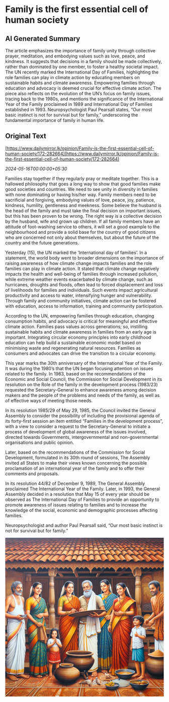 # Family is the first essential cell of human society

## AI Generated Summary

The article emphasizes the importance of family unity through collective prayer, meditation, and embodying values such as love, peace, and kindness. It suggests that decisions in a family should be made collectively, rather than dominated by one member, to foster a healthy societal impact. The UN recently marked the International Day of Families, highlighting the role families can play in climate action by educating members on sustainable habits and climate awareness. Empowering families through education and advocacy is deemed crucial for effective climate action. The piece also reflects on the evolution of the UN’s focus on family issues, tracing back to the 1980s, and mentions the significance of the International Year of the Family proclaimed in 1989 and International Day of Families established in 1993. Neuropsychologist Paul Pearsall states, “Our most basic instinct is not for survival but for family,” underscoring the fundamental importance of family in human life.

## Original Text

[https://www.dailymirror.lk/opinion/Family-is-the-first-essential-cell-of-human-society/172-282664](https://www.dailymirror.lk/opinion/Family-is-the-first-essential-cell-of-human-society/172-282664)

*2024-05-16T00:00:00+05:30*

Families stay together if they regularly pray or meditate together. This is a hallowed philosophy that goes a long way to show that good families make good societies and countries. We need to see unity in diversity in families with none dominating or having his/her way. Family members need to be sacrificial and forgiving, embodying values of love, peace, joy, patience, kindness, humility, gentleness and meekness. Some believe the husband is the head of the family and must take the final decision on important issues, but this has been proven to be wrong. The right way is a collective decision by the husband, wife and grown up children. If all family members have an attitude of foot-washing service to others, it will set a good example to the neighbourhood and provide a solid base for the country of good citizens who are concerned not only about themselves, but about the future of the country and the future generations. 

Yesterday (15), the UN marked the ‘International day of families’. In a statement, the world body went to broader dimensions on the importance of raising awareness of how climate change impacts families and the role families can play in climate action. It stated that climate change negatively impacts the health and well-being of families through increased pollution, while extreme weather events exacerbated by climate change, such as hurricanes, droughts and floods, often lead to forced displacement and loss of livelihoods for families and individuals. Such events impact agricultural productivity and access to water, intensifying hunger and vulnerability.  Through family and community initiatives, climate action can be fostered with education, access to information, training and community participation.

According to the UN, empowering families through education, changing consumption habits, and advocacy is critical for meaningful and effective climate action. Families pass values across generations; so, instilling sustainable habits and climate awareness in families from an early age is important. Integrating circular economy principles into early childhood education can help build a sustainable economic model based on minimising waste and regenerating natural resources. Families as consumers and advocates can drive the transition to a circular economy.

This year marks the 30th anniversary of the International Year of the Family. It was during the 1980’s that the UN began focusing attention on issues related to the family. In 1983, based on the recommendations of the Economic and Social Council, the Commission for Social Development in its resolution on the Role of the family in the development process (1983/23) requested the Secretary-General to enhance awareness among decision makers and the people of the problems and needs of the family, as well as of effective ways of meeting those needs.

In its resolution 1985/29 of May 29, 1985, the Council invited the General Assembly to consider the possibility of including the provisional agenda of its forty-first session an item entitled “Families in the development process”, with a view to consider a request to the Secretary-General to initiate a process of development of global awareness of the issues involved, directed towards Governments, intergovernmental and non-governmental organisations and public opinion.

Later, based on the recommendations of the Commission for Social Development, formulated in its 30th round of sessions, The Assembly invited all States to make their views known concerning the possible proclamation of an international year of the family and to offer their comments and proposals.

In its resolution 44/82 of December 9, 1989, The General Assembly proclaimed The International Year of the Family. Later, in 1993, the General Assembly decided in a resolution that May 15 of every year should be observed as The International Day of Families to provide an opportunity to promote awareness of issues relating to families and to increase the knowledge of the social, economic and demographic processes affecting families.

Neuropsychologist and author Paul Pearsall said, “Our most basic instinct is not for survival but for family.”


![AI Image](ai_image.png)

